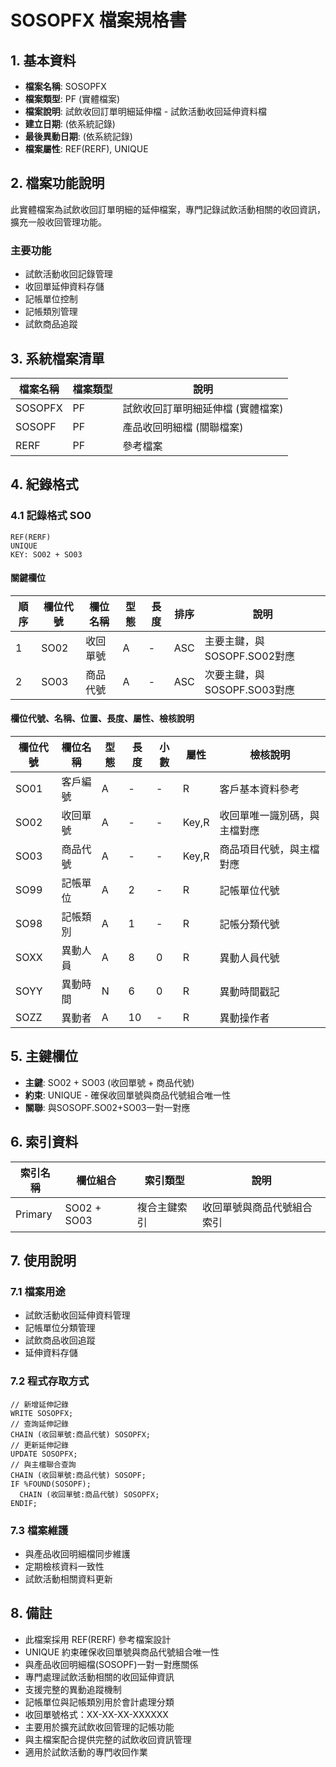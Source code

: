 # SOSOPFX 檔案規格書

## 1. 基本資料
- **檔案名稱**: SOSOPFX
- **檔案類型**: PF (實體檔案)
- **檔案說明**: 試飲收回訂單明細延伸檔 - 試飲活動收回延伸資料檔
- **建立日期**: (依系統記錄)
- **最後異動日期**: (依系統記錄)
- **檔案屬性**: REF(RERF), UNIQUE

## 2. 檔案功能說明
此實體檔案為試飲收回訂單明細的延伸檔案，專門記錄試飲活動相關的收回資訊，擴充一般收回管理功能。

### 主要功能
- 試飲活動收回記錄管理
- 收回單延伸資料存儲
- 記帳單位控制
- 記帳類別管理
- 試飲商品追蹤

## 3. 系統檔案清單
| 檔案名稱 | 檔案類型 | 說明 |
|----------|----------|------|
| SOSOPFX | PF | 試飲收回訂單明細延伸檔 (實體檔案) |
| SOSOPF | PF | 產品收回明細檔 (關聯檔案) |
| RERF | PF | 參考檔案 |

## 4. 紀錄格式

### 4.1 記錄格式 SO0
```
REF(RERF)
UNIQUE
KEY: SO02 + SO03
```

#### 關鍵欄位
| 順序 | 欄位代號 | 欄位名稱 | 型態 | 長度 | 排序 | 說明 |
|------|----------|----------|------|------|------|------|
| 1 | SO02 | 收回單號 | A | - | ASC | 主要主鍵，與SOSOPF.SO02對應 |
| 2 | SO03 | 商品代號 | A | - | ASC | 次要主鍵，與SOSOPF.SO03對應 |

#### 欄位代號、名稱、位置、長度、屬性、檢核說明
| 欄位代號 | 欄位名稱 | 型態 | 長度 | 小數 | 屬性 | 檢核說明 |
|----------|----------|------|------|------|------|----------|
| SO01 | 客戶編號 | A | - | - | R | 客戶基本資料參考 |
| SO02 | 收回單號 | A | - | - | Key,R | 收回單唯一識別碼，與主檔對應 |
| SO03 | 商品代號 | A | - | - | Key,R | 商品項目代號，與主檔對應 |
| SO99 | 記帳單位 | A | 2 | - | R | 記帳單位代號 |
| SO98 | 記帳類別 | A | 1 | - | R | 記帳分類代號 |
| SOXX | 異動人員 | A | 8 | 0 | R | 異動人員代號 |
| SOYY | 異動時間 | N | 6 | 0 | R | 異動時間戳記 |
| SOZZ | 異動者 | A | 10 | - | R | 異動操作者 |

## 5. 主鍵欄位
- **主鍵**: SO02 + SO03 (收回單號 + 商品代號)
- **約束**: UNIQUE - 確保收回單號與商品代號組合唯一性
- **關聯**: 與SOSOPF.SO02+SO03一對一對應

## 6. 索引資料
| 索引名稱 | 欄位組合 | 索引類型 | 說明 |
|----------|----------|----------|------|
| Primary | SO02 + SO03 | 複合主鍵索引 | 收回單號與商品代號組合索引 |

## 7. 使用說明

### 7.1 檔案用途
- 試飲活動收回延伸資料管理
- 記帳單位分類管理
- 試飲商品收回追蹤
- 延伸資料存儲

### 7.2 程式存取方式
```rpg
// 新增延伸記錄
WRITE SOSOPFX;
// 查詢延伸記錄
CHAIN (收回單號:商品代號) SOSOPFX;
// 更新延伸記錄
UPDATE SOSOPFX;
// 與主檔聯合查詢
CHAIN (收回單號:商品代號) SOSOPF;
IF %FOUND(SOSOPF);
  CHAIN (收回單號:商品代號) SOSOPFX;
ENDIF;
```

### 7.3 檔案維護
- 與產品收回明細檔同步維護
- 定期檢核資料一致性
- 試飲活動相關資料更新

## 8. 備註
- 此檔案採用 REF(RERF) 參考檔案設計
- UNIQUE 約束確保收回單號與商品代號組合唯一性
- 與產品收回明細檔(SOSOPF)一對一對應關係
- 專門處理試飲活動相關的收回延伸資訊
- 支援完整的異動追蹤機制
- 記帳單位與記帳類別用於會計處理分類
- 收回單號格式：XX-XX-XX-XXXXXX
- 主要用於擴充試飲收回管理的記帳功能
- 與主檔案配合提供完整的試飲收回資訊管理
- 適用於試飲活動的專門收回作業 